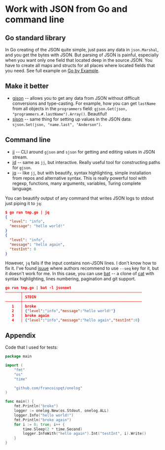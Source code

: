 # Work with JSON from Go and command line

## Go standard library

In Go creating of the JSON quite simple, just pass any data in `json.Marshal`, and you get the bytes with JSON. But parsing of JSON is painful, especially when you want only one field that located deep in the source JSON. You have to create all maps and structs for all places where located fields that you need. See full example on [Go by Example](https://gobyexample.com/json).

## Make it better

+ [gjson](https://github.com/tidwall/gjson) -- allows you to get any data from JSON without difficult conversions and type-casting. For example, how you can get `lastName` from all objects in the `programmers` field: `gjson.Get(json, "programmers.#.lastName").Array()`. Beautiful!
+ [sjson](https://github.com/tidwall/sjson) -- same thing for setting up values in the JSON data: `sjson.Set(json, "name.last", "Anderson")`.

## Command line

+ [jj](https://github.com/tidwall/jj) -- CLI around `gjson` and `sjson` for getting and editing values in JSON stream.
+ [jd](https://github.com/tidwall/jd) -- same as `jj`, but interactive. Really useful tool for constructing paths for `gjson`.
+ [jq](https://stedolan.github.io/jq/tutorial/) -- like `jj`, but with beautify, syntax highlighting, simple installation from repos and alternative syntax. This is really powerful tool with regexp, functions, many arguments, variables, Turing complete language.

You can beautify output of any command that writes JSON logs to stdout just piping it to `jq`:

```json
$ go run tmp.go | jq
{
  "level": "info",
  "message": "hello world!"
}
{
  "level": "info",
  "message": "hello again",
  "testInt": 0
}
```

However, `jq` fails if the input contains non-JSON lines. I don't know how to fix it. I've found [isuue](https://github.com/stedolan/jq/issues/682) where authors recommend to use `--seq` key for it, but it doesn't work for me. In this case, you can use [bat](https://github.com/sharkdp/bat) -- a clone of [cat](https://bit.ly/2NMm67N) with syntax highlighting, lines numbering, pagination and git support.

```json
go run tmp.go | bat -l jsonnet
───────┬──────────────────────────────────────────────────────
       │ STDIN
───────┼──────────────────────────────────────────────────────
   1   │ broke
   2   │ {"level":"info","message":"hello world!"}
   3   │ broke again
   4   │ {"level":"info","message":"hello again","testInt":0}
```

## Appendix

Code that I used for tests:

```go
package main

import (
	"fmt"
	"os"
	"time"

	"github.com/francoispqt/onelog"
)

func main() {
	fmt.Println("broke")
	logger := onelog.New(os.Stdout, onelog.ALL)
	logger.Info("hello world!")
	fmt.Println("broke again")
	for i := 0; true; i++ {
		time.Sleep(2 * time.Second)
		logger.InfoWith("hello again").Int("testInt", i).Write()
	}
}
```
